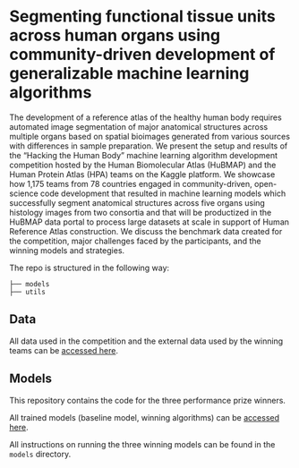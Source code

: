 # Segmenting functional tissue units across human organs using community-driven development of generalizable machine learning algorithms

The development of a reference atlas of the healthy human body requires automated image segmentation of major anatomical structures across multiple organs based on spatial bioimages generated from various sources with differences in sample preparation. We present the setup and results of the “Hacking the Human Body” machine learning algorithm development competition hosted by the Human Biomolecular Atlas (HuBMAP) and the Human Protein Atlas (HPA) teams on the Kaggle platform. We showcase how 1,175 teams from 78 countries engaged in community-driven, open-science code development that resulted in machine learning models which successfully segment anatomical structures across five organs using histology images from two consortia and that will be productized in the HuBMAP data portal to process large datasets at scale in support of Human Reference Atlas construction. We discuss the benchmark data created for the competition, major challenges faced by the participants, and the winning models and strategies.

The repo is structured in the following way:
```
├── models
├── utils
```
## Data

All data used in the competition and the external data used by the winning teams can be [accessed here](https://drive.google.com/drive/folders/1wsaMx1aH0BMAdP3jYvxfuOEghMd9x-pO?usp=sharing). 

## Models

This repository contains the code for the three performance prize winners.

All trained models (baseline model, winning algorithms) can be [accessed here](https://drive.google.com/drive/folders/1wsaMx1aH0BMAdP3jYvxfuOEghMd9x-pO?usp=sharing).

All instructions on running the three winning models can be found in the `models` directory.
